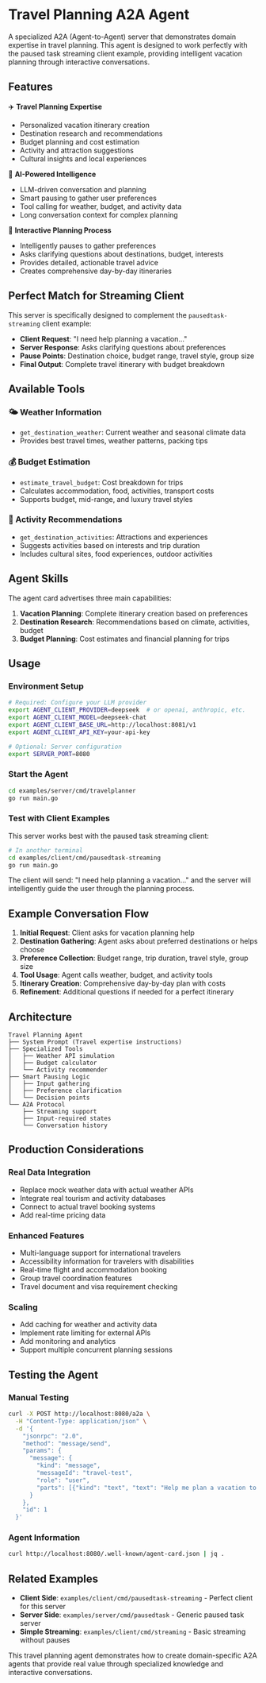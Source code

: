 # Travel Planning A2A Agent

A specialized A2A (Agent-to-Agent) server that demonstrates domain expertise in travel planning. This agent is designed to work perfectly with the paused task streaming client example, providing intelligent vacation planning through interactive conversations.

## Features

✈️ **Travel Planning Expertise**

- Personalized vacation itinerary creation
- Destination research and recommendations
- Budget planning and cost estimation
- Activity and attraction suggestions
- Cultural insights and local experiences

🤖 **AI-Powered Intelligence**

- LLM-driven conversation and planning
- Smart pausing to gather user preferences
- Tool calling for weather, budget, and activity data
- Long conversation context for complex planning

🔄 **Interactive Planning Process**

- Intelligently pauses to gather preferences
- Asks clarifying questions about destinations, budget, interests
- Provides detailed, actionable travel advice
- Creates comprehensive day-by-day itineraries

## Perfect Match for Streaming Client

This server is specifically designed to complement the `pausedtask-streaming` client example:

- **Client Request**: "I need help planning a vacation..."
- **Server Response**: Asks clarifying questions about preferences
- **Pause Points**: Destination choice, budget range, travel style, group size
- **Final Output**: Complete travel itinerary with budget breakdown

## Available Tools

### 🌤️ Weather Information

- `get_destination_weather`: Current weather and seasonal climate data
- Provides best travel times, weather patterns, packing tips

### 💰 Budget Estimation

- `estimate_travel_budget`: Cost breakdown for trips
- Calculates accommodation, food, activities, transport costs
- Supports budget, mid-range, and luxury travel styles

### 🎯 Activity Recommendations

- `get_destination_activities`: Attractions and experiences
- Suggests activities based on interests and trip duration
- Includes cultural sites, food experiences, outdoor activities

## Agent Skills

The agent card advertises three main capabilities:

1. **Vacation Planning**: Complete itinerary creation based on preferences
2. **Destination Research**: Recommendations based on climate, activities, budget
3. **Budget Planning**: Cost estimates and financial planning for trips

## Usage

### Environment Setup

```bash
# Required: Configure your LLM provider
export AGENT_CLIENT_PROVIDER=deepseek  # or openai, anthropic, etc.
export AGENT_CLIENT_MODEL=deepseek-chat
export AGENT_CLIENT_BASE_URL=http://localhost:8081/v1
export AGENT_CLIENT_API_KEY=your-api-key

# Optional: Server configuration
export SERVER_PORT=8080
```

### Start the Agent

```bash
cd examples/server/cmd/travelplanner
go run main.go
```

### Test with Client Examples

This server works best with the paused task streaming client:

```bash
# In another terminal
cd examples/client/cmd/pausedtask-streaming
go run main.go
```

The client will send: "I need help planning a vacation..." and the server will intelligently guide the user through the planning process.

## Example Conversation Flow

1. **Initial Request**: Client asks for vacation planning help
2. **Destination Gathering**: Agent asks about preferred destinations or helps choose
3. **Preference Collection**: Budget range, trip duration, travel style, group size
4. **Tool Usage**: Agent calls weather, budget, and activity tools
5. **Itinerary Creation**: Comprehensive day-by-day plan with costs
6. **Refinement**: Additional questions if needed for a perfect itinerary

## Architecture

```
Travel Planning Agent
├── System Prompt (Travel expertise instructions)
├── Specialized Tools
│   ├── Weather API simulation
│   ├── Budget calculator
│   └── Activity recommender
├── Smart Pausing Logic
│   ├── Input gathering
│   ├── Preference clarification
│   └── Decision points
└── A2A Protocol
    ├── Streaming support
    ├── Input-required states
    └── Conversation history
```

## Production Considerations

### Real Data Integration

- Replace mock weather data with actual weather APIs
- Integrate real tourism and activity databases
- Connect to actual travel booking systems
- Add real-time pricing data

### Enhanced Features

- Multi-language support for international travelers
- Accessibility information for travelers with disabilities
- Real-time flight and accommodation booking
- Group travel coordination features
- Travel document and visa requirement checking

### Scaling

- Add caching for weather and activity data
- Implement rate limiting for external APIs
- Add monitoring and analytics
- Support multiple concurrent planning sessions

## Testing the Agent

### Manual Testing

```bash
curl -X POST http://localhost:8080/a2a \
  -H "Content-Type: application/json" \
  -d '{
    "jsonrpc": "2.0",
    "method": "message/send",
    "params": {
      "message": {
        "kind": "message",
        "messageId": "travel-test",
        "role": "user",
        "parts": [{"kind": "text", "text": "Help me plan a vacation to Japan"}]
      }
    },
    "id": 1
  }'
```

### Agent Information

```bash
curl http://localhost:8080/.well-known/agent-card.json | jq .
```

## Related Examples

- **Client Side**: `examples/client/cmd/pausedtask-streaming` - Perfect client for this server
- **Server Side**: `examples/server/cmd/pausedtask` - Generic paused task server
- **Simple Streaming**: `examples/client/cmd/streaming` - Basic streaming without pauses

This travel planning agent demonstrates how to create domain-specific A2A agents that provide real value through specialized knowledge and interactive conversations.
